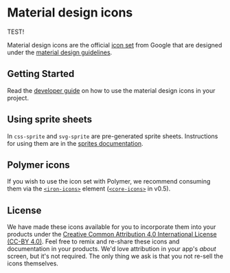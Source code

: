 # Material design icons

TEST!

Material design icons are the official [icon set](http://www.google.com/design/spec/style/icons.html#icons-system-icons) from Google that are designed under the [material design guidelines](http://www.google.com/design/spec).

## Getting Started

Read the [developer guide](http://google.github.io/material-design-icons/) on how to use the material design icons in your project.

## Using sprite sheets

In `css-sprite` and `svg-sprite` are pre-generated sprite sheets. Instructions for using them are in the [sprites documentation](https://github.com/google/material-design-icons/tree/master/sprites).

## Polymer icons

If you wish to use the icon set with Polymer, we recommend consuming them via the [`<iron-icons>`](https://github.com/polymerelements/iron-icons) element ([`<core-icons>`](https://github.com/Polymer/core-icons) in v0.5).

## License

We have made these icons available for you to incorporate them into your products under the [Creative Common Attribution 4.0 International License (CC-BY 4.0)](http://creativecommons.org/licenses/by/4.0/). Feel free to remix and re-share these icons and documentation in your
products.  We'd love attribution in your app's *about* screen, but it's not required. The only thing we ask is that you not re-sell
the icons themselves.
